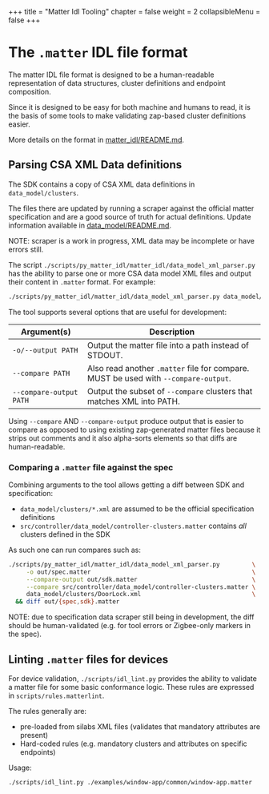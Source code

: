 +++
title = "Matter Idl Tooling"
chapter = false
weight = 2
collapsibleMenu = false
+++

# The `.matter` IDL file format

The matter IDL file format is designed to be a human-readable representation of
data structures, cluster definitions and endpoint composition.

Since it is designed to be easy for both machine and humans to read, it is the
basis of some tools to make validating zap-based cluster definitions easier.

More details on the format in
[matter_idl/README.md](../../scripts/py_matter_idl/matter_idl/README.md).

## Parsing CSA XML Data definitions

The SDK contains a copy of CSA XML data definitions in `data_model/clusters`.

The files there are updated by running a scraper against the official matter
specification and are a good source of truth for actual definitions. Update
information available in [data_model/README.md](../../data_model/README.md).

NOTE: scraper is a work in progress, XML data may be incomplete or have errors
still.

The script `./scripts/py_matter_idl/matter_idl/data_model_xml_parser.py` has the
ability to parse one or more CSA data model XML files and output their content
in `.matter` format. For example:

```sh
./scripts/py_matter_idl/matter_idl/data_model_xml_parser.py data_model/clusters/BooleanState.xml
```

The tool supports several options that are useful for development:

| Argument(s)             | Description                                                                         |
| ----------------------- | ----------------------------------------------------------------------------------- |
| `-o/--output PATH`      | Output the matter file into a path instead of STDOUT.                               |
| `--compare PATH`        | Also read another `.matter` file for compare. MUST be used with `--compare-output`. |
| `--compare-output PATH` | Output the subset of `--compare` clusters that matches XML into PATH.               |

Using `--compare` AND `--compare-output` produce output that is easier to
compare as opposed to using existing zap-generated matter files because it
strips out comments and it also alpha-sorts elements so that diffs are
human-readable.

### Comparing a `.matter` file against the spec

Combining arguments to the tool allows getting a diff between SDK and
specification:

-   `data_model/clusters/*.xml` are assumed to be the official specification
    definitions
-   `src/controller/data_model/controller-clusters.matter` contains _all_
    clusters defined in the SDK

As such one can run compares such as:

```sh
./scripts/py_matter_idl/matter_idl/data_model_xml_parser.py         \
     -o out/spec.matter                                             \
     --compare-output out/sdk.matter                                \
     --compare src/controller/data_model/controller-clusters.matter \
     data_model/clusters/DoorLock.xml                               \
  && diff out/{spec,sdk}.matter
```

NOTE: due to specification data scraper still being in development, the diff
should be human-validated (e.g. for tool errors or Zigbee-only markers in the
spec).

## Linting `.matter` files for devices

For device validation, `./scripts/idl_lint.py` provides the ability to validate
a matter file for some basic conformance logic. These rules are expressed in
`scripts/rules.matterlint`.

The rules generally are:

-   pre-loaded from silabs XML files (validates that mandatory attributes are
    present)
-   Hard-coded rules (e.g. mandatory clusters and attributes on specific
    endpoints)

Usage:

```sh
./scripts/idl_lint.py ./examples/window-app/common/window-app.matter
```

